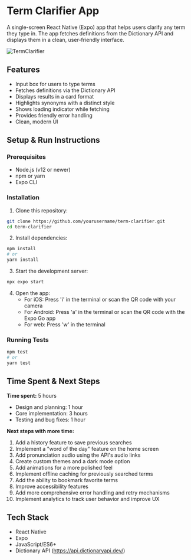 # Term Clarifier App

A single-screen React Native (Expo) app that helps users clarify any term they type in. The app fetches definitions from the Dictionary API and displays them in a clean, user-friendly interface.

![TermClarifier](https://github.com/user-attachments/assets/9745eb3e-68ae-47ae-ac69-9bbcbad261a3)

## Features

- Input box for users to type terms
- Fetches definitions via the Dictionary API
- Displays results in a card format
- Highlights synonyms with a distinct style
- Shows loading indicator while fetching
- Provides friendly error handling
- Clean, modern UI

## Setup & Run Instructions

### Prerequisites

- Node.js (v12 or newer)
- npm or yarn
- Expo CLI

### Installation

1. Clone this repository:
```bash
git clone https://github.com/yourusername/term-clarifier.git
cd term-clarifier
```

2. Install dependencies:
```bash
npm install
# or
yarn install
```

3. Start the development server:
```bash
npx expo start
```

4. Open the app:
   - For iOS: Press 'i' in the terminal or scan the QR code with your camera
   - For Android: Press 'a' in the terminal or scan the QR code with the Expo Go app
   - For web: Press 'w' in the terminal

### Running Tests

```bash
npm test
# or
yarn test
```

## Time Spent & Next Steps

**Time spent:** 5 hours

- Design and planning: 1 hour
- Core implementation: 3 hours
- Testing and bug fixes: 1 hour

**Next steps with more time:**

1. Add a history feature to save previous searches
2. Implement a "word of the day" feature on the home screen
3. Add pronunciation audio using the API's audio links
4. Create custom themes and a dark mode option
5. Add animations for a more polished feel
6. Implement offline caching for previously searched terms
7. Add the ability to bookmark favorite terms
8. Improve accessibility features
9. Add more comprehensive error handling and retry mechanisms
10. Implement analytics to track user behavior and improve UX

## Tech Stack

- React Native
- Expo
- JavaScript/ES6+
- Dictionary API (https://api.dictionaryapi.dev/)
